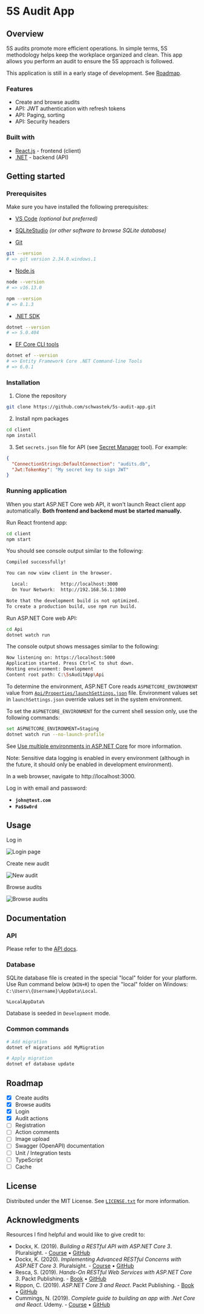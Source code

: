 # 5S Audit App

## Overview

5S audits promote more efficient operations. In simple terms, 5S methodology helps keep the workplace organized and clean. 
This app allows you perform an audit to ensure the 5S approach is followed.

This application is still in a early stage of development. See [Roadmap](#roadmpap).

### Features

* Create and browse audits
* API: JWT authentication with refresh tokens
* API: Paging, sorting
* API: Security headers

### Built with

* [React.js](https://reactjs.org/) - frontend (client)
* [.NET](https://dotnet.microsoft.com/en-us/download) - backend (API)

## Getting started

### Prerequisites

Make sure you have installed the following prerequisites:

* [VS Code](https://code.visualstudio.com/) _(optional but preferred)_

* [SQLiteStudio](https://sqlitestudio.pl/) _(or other software to browse SQLite database)_

* [Git](https://git-scm.com/downloads)

```sh
git --version
# => git version 2.34.0.windows.1
```

* [Node.js](https://nodejs.org/en/download/)

```sh
node --version
# => v16.13.0

npm --version
# => 8.1.3
```

* [.NET SDK](https://dotnet.microsoft.com/en-us/download/dotnet)

```sh
dotnet --version
# => 5.0.404
```

* [EF Core CLI tools](https://docs.microsoft.com/en-us/ef/core/cli/dotnet)

```sh
dotnet ef --version
# => Entity Framework Core .NET Command-line Tools
# => 6.0.1
```

### Installation

1. Clone the repository
```sh
git clone https://github.com/schwastek/5s-audit-app.git
```
2. Install npm packages
```sh
cd client
npm install
```
3. Set `secrets.json` file for API (see [Secret Manager](https://learn.microsoft.com/en-us/aspnet/core/security/app-secrets) tool). For example:
```json
{
  "ConnectionStrings:DefaultConnection": "audits.db",
  "Jwt:TokenKey": "My secret key to sign JWT"
}
```

### Running application

When you start ASP.NET Core web API, it won't launch React client app automatically. **Both frontend and backend must be started manually.**

Run React frontend app:

```sh
cd client
npm start
```

You should see console output similar to the following:

```sh
Compiled successfully!

You can now view client in the browser.

  Local:            http://localhost:3000        
  On Your Network:  http://192.168.56.1:3000     

Note that the development build is not optimized.
To create a production build, use npm run build.
```

Run ASP.NET Core web API:

```sh
cd Api
dotnet watch run
```

The console output shows messages similar to the following:

```sh
Now listening on: https://localhost:5000
Application started. Press Ctrl+C to shut down.
Hosting environment: Development
Content root path: C:\5sAuditApp\Api
```

To determine the environment, ASP.NET Core reads `ASPNETCORE_ENVIRONMENT` value from [`Api/Properties/launchSettings.json`](./Api/Properties/launchSettings.json) file.
Environment values set in `launchSettings.json` override values set in the system environment.

To set the `ASPNETCORE_ENVIRONMENT` for the current shell session only, use the following commands:

```sh
set ASPNETCORE_ENVIRONMENT=Staging
dotnet watch run --no-launch-profile
```

See [Use multiple environments in ASP.NET Core](https://docs.microsoft.com/en-us/aspnet/core/fundamentals/environments?view=aspnetcore-5.0) for more information.

Note: Sensitive data logging is enabled in every environment (although in the future, it should only be enabled in development environment).

In a web browser, navigate to http://localhost:3000.

Log in with email and password:

* **`john@test.com`**
* **`Pa$$w0rd`**

## Usage

Log in

![Login page](./docs/img/login-page.png)

Create new audit

![New audit](./docs/img/new-audit-page.png)

Browse audits

![Browse audits](./docs/img/browse-audits-page.png)

## Documentation

### API

Please refer to the [API docs](./docs/API.md).

### Database

SQLite database file is created in the special "local" folder for your platform.  
Use Run command below (`WIN+R`) to open the "local" folder on Windows: `C:\Users\{Username}\AppData\Local`.

```
%LocalAppData%
```

Database is seeded in `Development` mode.

### Common commands

```sh
# Add migration
dotnet ef migrations add MyMigration

# Apply migration
dotnet ef database update
```

## Roadmap

- [x] Create audits
- [x] Browse audits
- [x] Login
- [x] Audit actions
- [ ] Registration
- [ ] Action comments
- [ ] Image upload
- [ ] Swagger (OpenAPI) documentation
- [ ] Unit / Integration tests
- [ ] TypeScript
- [ ] Cache

## License

Distributed under the MIT License. See [`LICENSE.txt`](./LICENSE.txt) for more information.

## Acknowledgments

Resources I find helpful and would like to give credit to:

* Dockx, K. (2019). _Building a RESTful API with ASP.NET Core 3_. Pluralsight. - [Course](https://www.pluralsight.com/courses/asp-dot-net-core-3-restful-api-building) • [GitHub](https://github.com/KevinDockx/BuildingRESTfulAPIAspNetCore3)
* Dockx, K. (2020). _Implementing Advanced RESTful Concerns with ASP.NET Core 3_. Pluralsight. - [Course](https://www.pluralsight.com/courses/asp-dot-net-core-3-advanced-restful-concerns) • [GitHub](https://github.com/KevinDockx/ImplementingAdvancedRESTfulConcernsAspNetCore3)
* Resca, S. (2019). _Hands-On RESTful Web Services with ASP.NET Core 3_. Packt Publishing. - [Book](https://www.packtpub.com/product/hands-on-restful-web-services-with-asp-net-core-3/9781789537611) • [GitHub](https://github.com/PacktPublishing/Hands-On-RESTful-Web-Services-with-ASP.NET-Core-3)
* Rippon, C. (2019). _ASP.NET Core 3 and React_. Packt Publishing. - [Book](https://www.packtpub.com/product/asp-net-core-3-and-react/9781789950229) • [GitHub](https://github.com/PacktPublishing/ASP.NET-Core-3-and-React)
* Cummings, N. (2019). _Complete guide to building an app with .Net Core and React_. Udemy. - [Course](https://www.udemy.com/course/complete-guide-to-building-an-app-with-net-core-and-react/) • [GitHub](https://github.com/TryCatchLearn/Reactivities)
